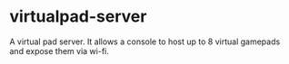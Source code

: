 # virtualpad-server
A virtual pad server. It allows a console to host up to 8 virtual gamepads and expose them via wi-fi.
